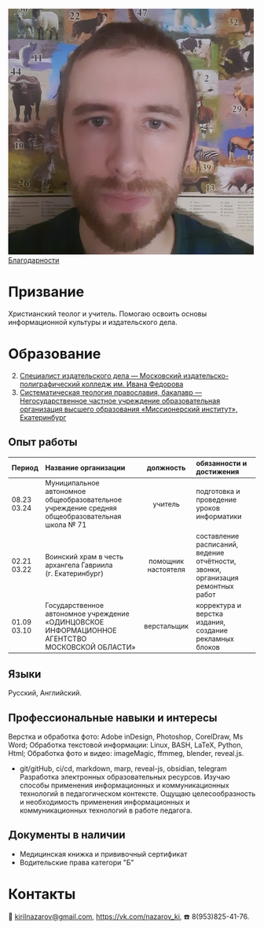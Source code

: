 ![Фото на фоне животных|100px](assets/photo.jpg)
<br>
[Благодарности](gratitude.md)

# Призвание
Христианский теолог и учитель. 
Помогаю освоить основы информационной культуры и издательского дела.

# Образование
2. [Специалист издательского дела — Московский издательско-полиграфический колледж им. Ивана Федорова](assets/publishing.pdf)
3. [Систематическая теология православия, бакалавр —  Негосударственное частное учреждение образовательная организация высшего образования «Миссионерский институт», Екатеринбург](assets/teology.pdf)

## Опыт работы

|Период       | Название организации | должность | обязанности и достижения |
|:------------|:---------------------|:---------:|:-------------------------|
|08.23 <br> 03.24 | Муниципальное автономное общеобразовательное учреждение средняя общеобразовательная школа № 71  |учитель|подготовка и проведение уроков информатики|
|02.21 <br> 03.22 | Воинский храм в честь архангела Гавриила (г. Екатеринбург) | помощник настоятеля | составление расписаний, ведение отчётности, звонки, организация ремонтных работ|
|01.09 <br> 03.10|Государственное автономное учреждение «ОДИНЦОВСКОЕ ИНФОРМАЦИОННОЕ АГЕНТСТВО МОСКОВСКОЙ ОБЛАСТИ»|верстальщик|корректура и верстка издания, создание рекламных блоков|

## Языки 
Русский, Английский. 

## Профессиональные навыки и интересы
Верстка и обработка фото: Adobe inDesign,  Photoshop, CorelDraw, Ms Word;
Обработка текстовой информации: Linux, BASH, LaTeX, Python, Html;
Обработка фото и видео: imageMagic, ffmmeg, blender, reveal.js.
- git/gitHub, ci/cd, markdown, marp, reveal-js, obsidian, telegram
Разработка электронных образовательных ресурсов. 
Изучаю способы применения информационных и коммуникационных технологий в педагогическом контексте. 
Ощущаю целесообразность и необходимость применения информационных и коммуникационных технологий в работе  педагога. 

## Документы в наличии
- Медицинская книжка и прививочный сертификат
- Водительские права категори "Б"

# Контакты 
📧 kirilnazarov@gmail.com, 
https://vk.com/nazarov_ki, 
☎️ 8(953)825-41-76.
<!---
NazarovKI/NazarovKI is a ✨ special ✨ repository because its `README.md` (this file) appears on your GitHub profile.
You can click the Preview link to take a look at your changes.
--->
